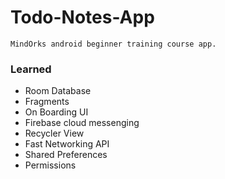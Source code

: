 # Todo-Notes-App 
    MindOrks android beginner training course app.

### Learned
  - Room Database
  - Fragments
  - On Boarding UI
  - Firebase cloud messenging
  - Recycler View
  - Fast Networking API
  - Shared Preferences
  - Permissions
